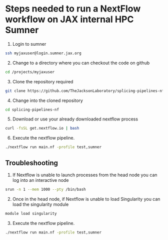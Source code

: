 # Steps needed to run a NextFlow workflow on JAX internal HPC Sumner
1) Login to sumner
```bash
ssh myjaxuser@login.sumner.jax.org
```
2) Change to a directory where you can checkout the code on github
```bash
cd /projects/myjaxuser
```
3) Clone the repository required
```bash
git clone https://github.com/TheJacksonLaboratory/splicing-pipelines-nf.git
```
4) Change into the cloned repository
```bash
cd splicing-pipelines-nf
```
5) Download or use your already downloaded nextflow process
```bash
curl -fsSL get.nextflow.io | bash
```
6) Execute the nextflow pipeline.
```bash
./nextflow run main.nf -profile test,sumner 
```

## Troubleshooting
1) If Nextflow is unable to launch processes from the head node you can log into an interactive node
```bash
srun -n 1 --mem 1000 --pty /bin/bash
```
2) Once in the head node, if Nextflow is unable to load Singularity you can load the singularity module
```bash
module load singularity
```
3) Execute the nextflow pipeline.
```bash
./nextflow run main.nf -profile test,sumner 
```
